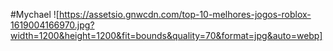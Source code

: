 #Mychael
![https://assetsio.gnwcdn.com/top-10-melhores-jogos-roblox-1619004166970.jpg?width=1200&height=1200&fit=bounds&quality=70&format=jpg&auto=webp]
